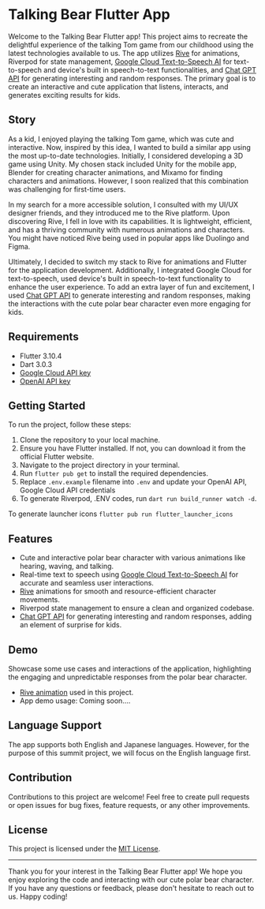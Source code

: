 # Talking Bear Flutter App

Welcome to the Talking Bear Flutter app! This project aims to recreate the delightful experience of the talking Tom game from our childhood using the latest technologies available to us. The app utilizes [Rive](https://rive.app/) for animations, Riverpod for state management, [Google Cloud Text-to-Speech AI](https://cloud.google.com/text-to-speech) for text-to-speech and device's built in speech-to-text functionalities, and [Chat GPT API](https://platform.openai.com/docs/api-reference/chat) for generating interesting and random responses. The primary goal is to create an interactive and cute application that listens, interacts, and generates exciting results for kids.

## Story

As a kid, I enjoyed playing the talking Tom game, which was cute and interactive. Now, inspired by this idea, I wanted to build a similar app using the most up-to-date technologies. Initially, I considered developing a 3D game using Unity. My chosen stack included Unity for the mobile app, Blender for creating character animations, and Mixamo for finding characters and animations. However, I soon realized that this combination was challenging for first-time users.

In my search for a more accessible solution, I consulted with my UI/UX designer friends, and they introduced me to the Rive platform. Upon discovering Rive, I fell in love with its capabilities. It is lightweight, efficient, and has a thriving community with numerous animations and characters. You might have noticed Rive being used in popular apps like Duolingo and Figma.

Ultimately, I decided to switch my stack to Rive for animations and Flutter for the application development. Additionally, I integrated Google Cloud for text-to-speech, used device's built in speech-to-text functionality to enhance the user experience. To add an extra layer of fun and excitement, I used [Chat GPT API](https://platform.openai.com/docs/api-reference/chat) to generate interesting and random responses, making the interactions with the cute polar bear character even more engaging for kids.

## Requirements
- Flutter 3.10.4
- Dart 3.0.3
- [Google Cloud API key](https://support.google.com/googleapi/answer/6158862)
- [OpenAI API key](https://help.openai.com/en/articles/4936850-where-do-i-find-my-secret-api-key)

## Getting Started

To run the project, follow these steps:

1. Clone the repository to your local machine.
2. Ensure you have Flutter installed. If not, you can download it from the official Flutter website.
3. Navigate to the project directory in your terminal.
4. Run `flutter pub get` to install the required dependencies.
5. Replace `.env.example` filename into `.env` and update your OpenAI API, Google Cloud API credentials 
6. To generate Riverpod, .ENV codes, run `dart run build_runner watch -d`.

To generate launcher icons
```flutter pub run flutter_launcher_icons```


## Features

- Cute and interactive polar bear character with various animations like hearing, waving, and talking.
- Real-time text to speech using [Google Cloud Text-to-Speech AI](https://cloud.google.com/text-to-speech) for accurate and seamless user interactions.
- [Rive](https://rive.app/) animations for smooth and resource-efficient character movements.
- Riverpod state management to ensure a clean and organized codebase.
- [Chat GPT API](https://platform.openai.com/docs/api-reference/chat) for generating interesting and random responses, adding an element of surprise for kids.

## Demo

Showcase some use cases and interactions of the application, highlighting the engaging and unpredictable responses from the polar bear character.
- [Rive animation](https://rive.app/community/5628-11215-wave-hear-and-talk) used in this project.
- App demo usage: Coming soon....

## Language Support

The app supports both English and Japanese languages. However, for the purpose of this summit project, we will focus on the English language first.

## Contribution

Contributions to this project are welcome! Feel free to create pull requests or open issues for bug fixes, feature requests, or any other improvements.

## License

This project is licensed under the [MIT License](LICENSE).

---

Thank you for your interest in the Talking Bear Flutter app! We hope you enjoy exploring the code and interacting with our cute polar bear character. If you have any questions or feedback, please don't hesitate to reach out to us. Happy coding!
